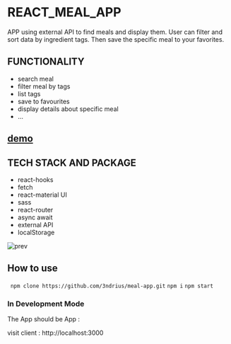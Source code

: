 # REACT_MEAL_APP
APP using external API to find meals and display them. User can filter and sort data by ingredient tags. Then save the specific meal to your favorites.

## FUNCTIONALITY

- search meal
- filter meal by tags
- list tags 
- save to favourites
- display details about specific meal
- ...

## [demo](https://task-meal-project.netlify.app)

## TECH STACK AND PACKAGE

- react-hooks 
- fetch
- react-material UI
- sass
- react-router 
- async await
- external API
- localStorage

![prev](https://raw.githubusercontent.com/3ndrius/meal-app/master/meal-app.png)


## How to use
 ` npm clone https://github.com/3ndrius/meal-app.git`
 `npm i`
 `npm start`
 

### In Development Mode

The App should be App :

visit client : http://localhost:3000
